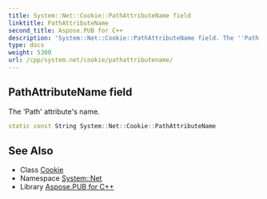 ```yaml
---
title: System::Net::Cookie::PathAttributeName field
linktitle: PathAttributeName
second_title: Aspose.PUB for C++
description: 'System::Net::Cookie::PathAttributeName field. The ''Path'' attribute''s name in C++.'
type: docs
weight: 5300
url: /cpp/system.net/cookie/pathattributename/
---
```

## PathAttributeName field


The 'Path' attribute's name.

```cpp
static const String System::Net::Cookie::PathAttributeName
```

## See Also

* Class [Cookie](../)
* Namespace [System::Net](../../)
* Library [Aspose.PUB for C++](../../../)
